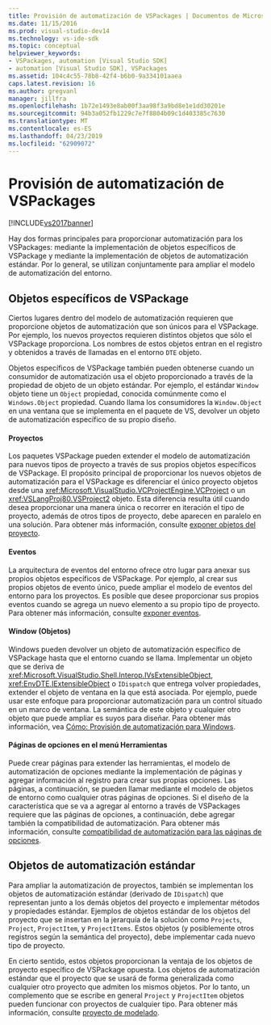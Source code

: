 ```yaml
---
title: Provisión de automatización de VSPackages | Documentos de Microsoft
ms.date: 11/15/2016
ms.prod: visual-studio-dev14
ms.technology: vs-ide-sdk
ms.topic: conceptual
helpviewer_keywords:
- VSPackages, automation [Visual Studio SDK]
- automation [Visual Studio SDK], VSPackages
ms.assetid: 104c4c55-78b8-42f4-b6b0-9a334101aaea
caps.latest.revision: 16
ms.author: gregvanl
manager: jillfra
ms.openlocfilehash: 1b72e1493e8ab00f3aa98f3a9bd8e1e1dd30201e
ms.sourcegitcommit: 94b3a052fb1229c7e7f8804b09c1d403385c7630
ms.translationtype: MT
ms.contentlocale: es-ES
ms.lasthandoff: 04/23/2019
ms.locfileid: "62909072"
---
```

# <a name="providing-automation-for-vspackages"></a>Provisión de automatización de VSPackages
[!INCLUDE[vs2017banner](../../includes/vs2017banner.md)]

Hay dos formas principales para proporcionar automatización para los VSPackages: mediante la implementación de objetos específicos de VSPackage y mediante la implementación de objetos de automatización estándar. Por lo general, se utilizan conjuntamente para ampliar el modelo de automatización del entorno.  
  
## <a name="vspackage-specific-objects"></a>Objetos específicos de VSPackage  
 Ciertos lugares dentro del modelo de automatización requieren que proporcione objetos de automatización que son únicos para el VSPackage. Por ejemplo, los nuevos proyectos requieren distintos objetos que sólo el VSPackage proporciona. Los nombres de estos objetos entran en el registro y obtenidos a través de llamadas en el entorno `DTE` objeto.  
  
 Objetos específicos de VSPackage también pueden obtenerse cuando un consumidor de automatización usa el objeto proporcionado a través de la propiedad de objeto de un objeto estándar. Por ejemplo, el estándar `Window` objeto tiene un `Object` propiedad, conocida comúnmente como el `Windows.Object` propiedad. Cuando llama los consumidores la `Window.Object` en una ventana que se implementa en el paquete de VS, devolver un objeto de automatización específico de su propio diseño.  
  
#### <a name="projects"></a>Proyectos  
 Los paquetes VSPackage pueden extender el modelo de automatización para nuevos tipos de proyecto a través de sus propios objetos específicos de VSPackage. El propósito principal de proporcionar los nuevos objetos de automatización para el VSPackage es diferenciar el único proyecto objetos desde una <xref:Microsoft.VisualStudio.VCProjectEngine.VCProject> o un <xref:VSLangProj80.VSProject2> objeto. Esta diferencia resulta útil cuando desea proporcionar una manera única o recorrer en iteración el tipo de proyecto, además de otros tipos de proyecto, debe aparecen en paralelo en una solución. Para obtener más información, consulte [exponer objetos del proyecto](../../extensibility/internals/exposing-project-objects.md).  
  
#### <a name="events"></a>Eventos  
 La arquitectura de eventos del entorno ofrece otro lugar para anexar sus propios objetos específicos de VSPackage. Por ejemplo, al crear sus propios objetos de evento único, puede ampliar el modelo de eventos del entorno para los proyectos. Es posible que desee proporcionar sus propios eventos cuando se agrega un nuevo elemento a su propio tipo de proyecto. Para obtener más información, consulte [exponer eventos](../../extensibility/internals/exposing-events-in-the-visual-studio-sdk.md).  
  
#### <a name="window-objects"></a>Window (Objetos)  
 Windows pueden devolver un objeto de automatización específico de VSPackage hasta que el entorno cuando se llama. Implementar un objeto que se deriva de <xref:Microsoft.VisualStudio.Shell.Interop.IVsExtensibleObject>, <xref:EnvDTE.IExtensibleObject> o `IDispatch` que entrega volver propiedades, extender el objeto de ventana en la que está asociada. Por ejemplo, puede usar este enfoque para proporcionar automatización para un control situado en un marco de ventana. La semántica de este objeto y cualquier otro objeto que puede ampliar es suyos para diseñar. Para obtener más información, vea [Cómo: Provisión de automatización para Windows](../../extensibility/internals/how-to-provide-automation-for-windows.md).  
  
#### <a name="options-pages-on-the-tools-menu"></a>Páginas de opciones en el menú Herramientas  
 Puede crear páginas para extender las herramientas, el modelo de automatización de opciones mediante la implementación de páginas y agregar información al registro para crear sus propias opciones. Las páginas, a continuación, se pueden llamar mediante el modelo de objetos de entorno como cualquier otras páginas de opciones. Si el diseño de la característica que se va a agregar al entorno a través de VSPackages requiere que las páginas de opciones, a continuación, debe agregar también la compatibilidad de automatización. Para obtener más información, consulte [compatibilidad de automatización para las páginas de opciones](../../extensibility/internals/automation-support-for-options-pages.md).  
  
## <a name="standard-automation-objects"></a>Objetos de automatización estándar  
 Para ampliar la automatización de proyectos, también se implementan los objetos de automatización estándar (derivado de `IDispatch`) que representan junto a los demás objetos del proyecto e implementar métodos y propiedades estándar. Ejemplos de objetos estándar de los objetos del proyecto que se insertan en la jerarquía de la solución como `Projects`, `Project`, `ProjectItem`, y `ProjectItems`. Estos objetos (y posiblemente otros registros según la semántica del proyecto), debe implementar cada nuevo tipo de proyecto.  
  
 En cierto sentido, estos objetos proporcionan la ventaja de los objetos de proyecto específico de VSPackage opuesta. Los objetos de automatización estándar que el proyecto que se usará de forma generalizada como cualquier otro proyecto que admiten los mismos objetos. Por lo tanto, un complemento que se escribe en general `Project` y `ProjectItem` objetos pueden funcionar con proyectos de cualquier tipo. Para obtener más información, consulte [proyecto de modelado](../../extensibility/internals/project-modeling.md).
